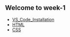 ## Welcome to week-1    <a name = "week1"></a>
- [VS_Code_Installation](VS_Install.md#vs_install)
- [HTML](HTML.md#html)
- [CSS](CSS.md#css)